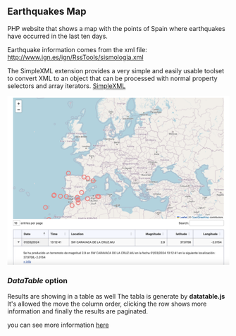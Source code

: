## Earthquakes Map
PHP website that shows a map with the points of Spain where earthquakes have occurred in the last ten days.

Earthquake information comes from the xml file: http://www.ign.es/ign/RssTools/sismologia.xml

The SimpleXML extension provides a very simple and easily usable toolset to convert XML to an object that can be processed with normal property selectors and array iterators.
[SimpleXML](https://www.php.net/manual/en/book.simplexml.php)

![alt text](map.png)

### *DataTable* option ###
Results are showing in a table as well
The tabla is generate by **datatable.js**
It's allowed the move the column order, clicking the row shows more information and finally the results are paginated.

you can see more information [here](https://datatables.net/manual/)
